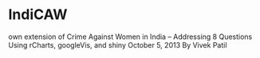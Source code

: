 IndiCAW
=======

own extension of Crime Against Women in India – Addressing 8 Questions Using rCharts, googleVis, and shiny October 5, 2013 By Vivek Patil

